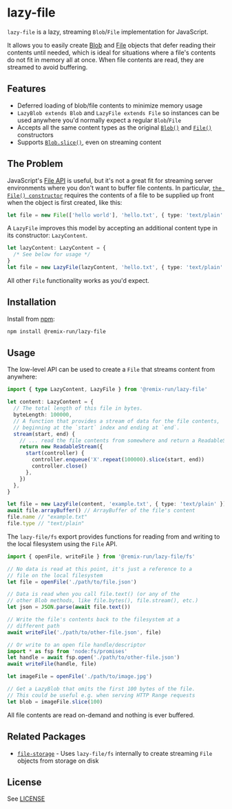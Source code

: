 # lazy-file

`lazy-file` is a lazy, streaming `Blob`/`File` implementation for JavaScript.

It allows you to easily create [Blob](https://developer.mozilla.org/en-US/docs/Web/API/Blob) and [File](https://developer.mozilla.org/en-US/docs/Web/API/File) objects that defer reading their contents until needed, which is ideal for situations where a file's contents do not fit in memory all at once. When file contents are read, they are streamed to avoid buffering.

## Features

- Deferred loading of blob/file contents to minimize memory usage
- `LazyBlob extends Blob` and `LazyFile extends File` so instances can be used anywhere you'd normally expect a regular `Blob`/`File`
- Accepts all the same content types as the original [`Blob()`](https://developer.mozilla.org/en-US/docs/Web/API/Blob/Blob) and [`File()`](https://developer.mozilla.org/en-US/docs/Web/API/File/File) constructors
- Supports [`Blob.slice()`](https://developer.mozilla.org/en-US/docs/Web/API/Blob/slice), even on streaming content

## The Problem

JavaScript's [File API](https://developer.mozilla.org/en-US/docs/Web/API/File) is useful, but it's not a great fit for streaming server environments where you don't want to buffer file contents. In particular, [`the File() constructor`](https://developer.mozilla.org/en-US/docs/Web/API/File/File) requires the contents of a file to be supplied up front when the object is first created, like this:

```ts
let file = new File(['hello world'], 'hello.txt', { type: 'text/plain' })
```

A `LazyFile` improves this model by accepting an additional content type in its constructor: `LazyContent`.

```ts
let lazyContent: LazyContent = {
  /* See below for usage */
}
let file = new LazyFile(lazyContent, 'hello.txt', { type: 'text/plain' })
```

All other `File` functionality works as you'd expect.

## Installation

Install from [npm](https://www.npmjs.com/):

```sh
npm install @remix-run/lazy-file
```

## Usage

The low-level API can be used to create a `File` that streams content from anywhere:

```ts
import { type LazyContent, LazyFile } from '@remix-run/lazy-file'

let content: LazyContent = {
  // The total length of this file in bytes.
  byteLength: 100000,
  // A function that provides a stream of data for the file contents,
  // beginning at the `start` index and ending at `end`.
  stream(start, end) {
    // ... read the file contents from somewhere and return a ReadableStream
    return new ReadableStream({
      start(controller) {
        controller.enqueue('X'.repeat(100000).slice(start, end))
        controller.close()
      },
    })
  },
}

let file = new LazyFile(content, 'example.txt', { type: 'text/plain' })
await file.arrayBuffer() // ArrayBuffer of the file's content
file.name // "example.txt"
file.type // "text/plain"
```

The `lazy-file/fs` export provides functions for reading from and writing to the local filesystem using the `File` API.

```ts
import { openFile, writeFile } from '@remix-run/lazy-file/fs'

// No data is read at this point, it's just a reference to a
// file on the local filesystem
let file = openFile('./path/to/file.json')

// Data is read when you call file.text() (or any of the
// other Blob methods, like file.bytes(), file.stream(), etc.)
let json = JSON.parse(await file.text())

// Write the file's contents back to the filesystem at a
// different path
await writeFile('./path/to/other-file.json', file)

// Or write to an open file handle/descriptor
import * as fsp from 'node:fs/promises'
let handle = await fsp.open('./path/to/other-file.json')
await writeFile(handle, file)

let imageFile = openFile('./path/to/image.jpg')

// Get a LazyBlob that omits the first 100 bytes of the file.
// This could be useful e.g. when serving HTTP Range requests
let blob = imageFile.slice(100)
```

All file contents are read on-demand and nothing is ever buffered.

## Related Packages

- [`file-storage`](https://github.com/remix-run/remix/tree/v3/packages/file-storage) - Uses `lazy-file/fs` internally to create streaming `File` objects from storage on disk

## License

See [LICENSE](https://github.com/remix-run/remix/blob/v3/LICENSE)
